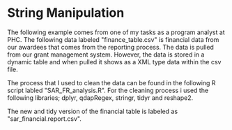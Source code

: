 # String Manipulation

The following example comes from one of my tasks as a program analyst at PHC. The following data labeled "finance_table.csv" is financial data from our awardees that
comes from the reporting process. The data is pulled from our grant management system. However, the data is stored in a dynamic table and when pulled it shows as a
XML type data within the csv file. 

The process that I used to clean the data can be found in the following R script labled "SAR_FR_analysis.R". For the cleaning process i used the following libraries;
dplyr, qdapRegex, stringr, tidyr and reshape2. 

The new and tidy version of the financial table is labeled as "sar_financial.report.csv". 
